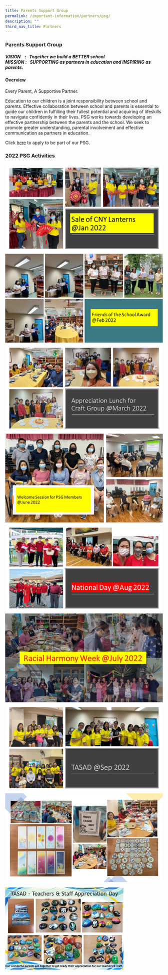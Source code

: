 ```yaml
---
title: Parents Support Group
permalink: /important-information/partners/psg/
description: ""
third_nav_title: Partners
---
```

###  **Parents Support Group**
##### **VISION    :   Together we build a **_BETTER_** school <br>MISSION :   _**SUPPORTING**_ as partners in education and _**INSPIRING**_ as parents.**

####  **Overview**
Every Parent, A Supportive Partner.

Education to our children is a joint responsibility between school and parents. Effective collaboration between school and parents is essential to guide our children in fulfilling their fullest potential and acquiring of lifeskills to navigate confidently in their lives. PSG works towards developing an effective partnership between the parents and the school. We seek to promote greater understanding, parental involvement and effective communication as partners in education.
		 
Click [here](https://go.gov.sg/wrspsg) to apply to be part of our PSG.

### **2022 PSG Activities**
![](/images/Slide1.jpg)
![](/images/Slide2.jpg)
![](/images/Slide3.jpg)
![](/images/Slide4.jpg)
![](/images/Slide5.jpg)
![](/images/Slide6.jpg)
![](/images/Slide7.jpg)
![](/images/Slide8.jpg)


<img src="/images/psg3.jpg" style="width:75%">
